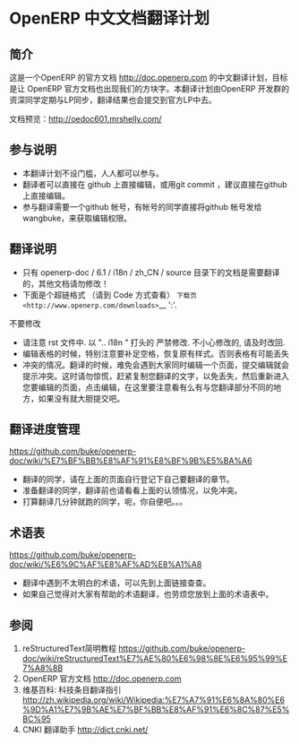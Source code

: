 OpenERP 中文文档翻译计划
================


简介
-----------
这是一个OpenERP 的官方文档 http://doc.openerp.com 的中文翻译计划，目标是让 OpenERP 官方文档也出现我们的方块字。本翻译计划由OpenERP 开发群的资深同学定期与LP同步，翻译结果也会提交到官方LP中去。

文档预览：http://oedoc601.mrshelly.com/


参与说明
-----------

*  本翻译计划不设门槛，人人都可以参与。
*  翻译者可以直接在 github 上直接编辑，或用git commit ，建议直接在github 上直接编辑。
*  参与翻译需要一个github 帐号，有帐号的同学直接将github 帐号发给 wangbuke，来获取编辑权限。

翻译说明
-----------

*  只有 openerp-doc / 6.1 / i18n / zh_CN / source  目录下的文档是需要翻译的，其他文档请勿修改！
* 下面是个超链格式 （请到 Code 方式查看）
  ``下载页 <http://www.openerp.com/downloads>``__    ':'. 

不要修改
* 请注意 rst 文件中. 以 ".. i18n " 打头的 严禁修改. 不小心修改的, 请及时改回.
* 编辑表格的时候，特别注意要补足空格，恢复原有样式。否则表格有可能丢失
* 冲突的情况。翻译的时候，难免会遇到大家同时编辑一个页面，提交编辑就会提示冲突。这时请勿惊慌，赶紧复制您翻译的文字，以免丢失，然后重新进入您要编辑的页面，点击编辑，在这里要注意看有么有与您翻译部分不同的地方，如果没有就大胆提交吧。


翻译进度管理
--------------
https://github.com/buke/openerp-doc/wiki/%E7%BF%BB%E8%AF%91%E8%BF%9B%E5%BA%A6
* 翻译的同学，请在上面的页面自行登记下自己要翻译的章节。
* 准备翻译的同学，翻译前也请看看上面的认领情况，以免冲突。
* 打算翻译几分钟就跑的同学，呃，你自便吧。。。

术语表
--------------
https://github.com/buke/openerp-doc/wiki/%E6%9C%AF%E8%AF%AD%E8%A1%A8
* 翻译中遇到不太明白的术语，可以先到上面链接查查。
* 如果自己觉得对大家有帮助的术语翻译，也劳烦您放到上面的术语表中。


参阅
-----------
1. reStructuredText简明教程 https://github.com/buke/openerp-doc/wiki/reStructuredText%E7%AE%80%E6%98%8E%E6%95%99%E7%A8%8B
2. OpenERP 官方文档 http://doc.openerp.com
3. 维基百科: 科技条目翻译指引 http://zh.wikipedia.org/wiki/Wikipedia:%E7%A7%91%E6%8A%80%E6%9D%A1%E7%9B%AE%E7%BF%BB%E8%AF%91%E6%8C%87%E5%BC%95
4. CNKI 翻译助手 http://dict.cnki.net/